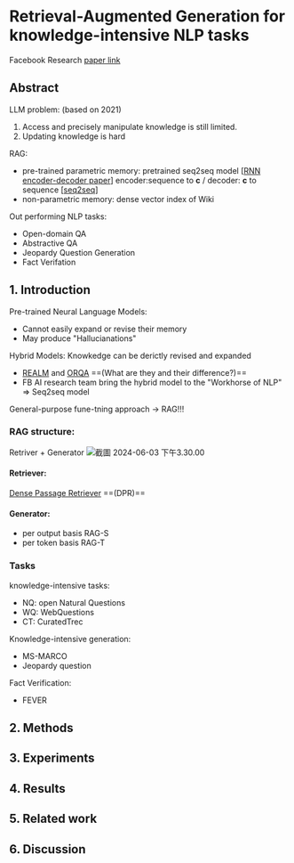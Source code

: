 # Retrieval-Augmented Generation for knowledge-intensive NLP tasks

Facebook Research [paper link](https://arxiv.org/pdf/2005.11401)

## Abstract
LLM problem: (based on 2021) 
1. Access and precisely manipulate knowledge is still limited. 
2. Updating knowledge is hard



RAG: 
- pre-trained parametric memory: pretrained seq2seq model 
[[RNN encoder-decoder paper](https://arxiv.org/pdf/1406.1078)] encoder:sequence to **c** / decoder: **c** to sequence
[[seq2seq](https://arxiv.org/pdf/1409.3215v3)]
- non-parametric memory: dense vector index of Wiki

Out performing NLP tasks:
- Open-domain QA
- Abstractive QA
- Jeopardy Question Generation
- Fact Verifation


## 1. Introduction

Pre-trained Neural Language Models: 
- Cannot easily expand or revise their memory
- May produce "Hallucianations"

Hybrid Models: Knowkedge can be derictly revised and expanded
- [REALM](https://arxiv.org/pdf/2002.08909) and [ORQA](https://arxiv.org/pdf/1906.00300) ==(What are they and their difference?)==
- FB AI research team bring the hybrid model to the "Workhorse of NLP" => Seq2seq model

General-purpose fune-tning approach -> RAG!!!

### RAG structure:
Retriver + Generator
![截圖 2024-06-03 下午3.30.00](https://hackmd.io/_uploads/ByvuQLoER.png)
#### Retriever:
[Dense Passage Retriever](https://arxiv.org/pdf/2004.04906) ==(DPR)==
#### Generator:
- per output basis RAG-S
- per token basis RAG-T
### Tasks
knowledge-intensive tasks:
- NQ: open Natural Questions
- WQ: WebQuestions
- CT: CuratedTrec

Knowledge-intensive generation:
- MS-MARCO
- Jeopardy question

Fact Verification:
- FEVER
## 2. Methods


## 3. Experiments

## 4. Results

## 5. Related work

## 6. Discussion